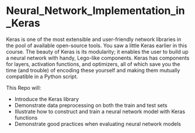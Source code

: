 # Neural_Network_Implementation_in_Keras
 Keras is one of the most extensible and user-friendly network libraries in the pool of available open-source tools. You saw a little Keras earlier in this course. The beauty of Keras is its modularity; it enables the user to build up a neural network with handy, Lego-like components. Keras has components for layers, activation functions, and optimizers, all of which save you the time (and trouble) of encoding these yourself and making them mutually compatible in a Python script. 

This Repo will:

- Introduce the Keras library <br>
- Demonstrate data preprocessing on both the train and test sets <br>
- Illustrate how to construct and train a neural network model with Keras functions <br>
- Demonstrate good practices when evaluating neural network models <br>